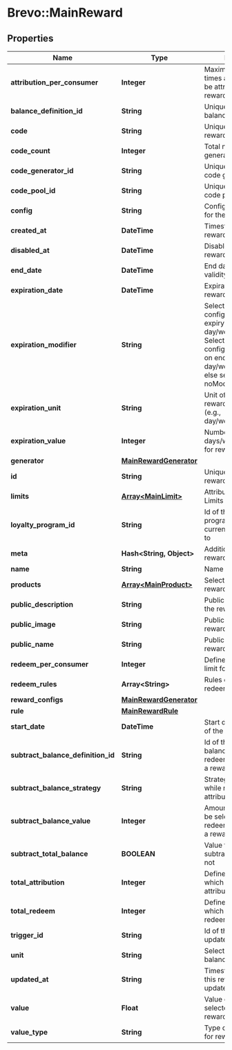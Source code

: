 # Brevo::MainReward

## Properties
Name | Type | Description | Notes
------------ | ------------- | ------------- | -------------
**attribution_per_consumer** | **Integer** | Maximum number of times a consumer can be attributed this reward | [optional] 
**balance_definition_id** | **String** | Unique identifier for the balance definition | [optional] 
**code** | **String** | Unique code for the reward | [optional] 
**code_count** | **Integer** | Total number of codes generated | [optional] 
**code_generator_id** | **String** | Unique identifier for the code generator | [optional] 
**code_pool_id** | **String** | Unique identifier for the code pool | [optional] 
**config** | **String** | Configuration settings for the reward | [optional] 
**created_at** | **DateTime** | Timestamp when the reward was created | [optional] 
**disabled_at** | **DateTime** | Disabled date of the reward | [optional] 
**end_date** | **DateTime** | End date of the reward validity | [optional] 
**expiration_date** | **DateTime** | Expiration date of the reward | [optional] 
**expiration_modifier** | **String** | Select startOfPeriod to configure rewards expiry on start of day/week/month/year. Select endOfPeriod to configure reward expiry on end of day/week/month/year, else select noModification | [optional] [default to &#39;noModification&#39;]
**expiration_unit** | **String** | Unit of time for the rewards&#39;s availability (e.g., day/week/month/year). | [optional] 
**expiration_value** | **Integer** | Number of days/weeks/month/year for reward expiry | [optional] 
**generator** | [**MainRewardGenerator**](MainRewardGenerator.md) |  | [optional] 
**id** | **String** | Unique identifier for the reward | [optional] 
**limits** | [**Array&lt;MainLimit&gt;**](MainLimit.md) | Attribution / Redeem Limits for the reward | [optional] 
**loyalty_program_id** | **String** | Id of the loyalty program to which the current reward belongs to | [optional] 
**meta** | **Hash&lt;String, Object&gt;** | Additional data for reward definition | [optional] 
**name** | **String** | Name of the reward | [optional] 
**products** | [**Array&lt;MainProduct&gt;**](MainProduct.md) | Selected products for reward definition | [optional] 
**public_description** | **String** | Public description for the reward | [optional] 
**public_image** | **String** | Public Image for the reward | [optional] 
**public_name** | **String** | Public name for the reward | [optional] 
**redeem_per_consumer** | **Integer** | Defines the redeem limit for the consumer | [optional] 
**redeem_rules** | **Array&lt;String&gt;** | Rules defined to redeem a reward | [optional] 
**reward_configs** | [**MainRewardGenerator**](MainRewardGenerator.md) |  | [optional] 
**rule** | [**MainRewardRule**](MainRewardRule.md) |  | [optional] 
**start_date** | **DateTime** | Start date of attribution of the reward | [optional] 
**subtract_balance_definition_id** | **String** | Id of the selected balance while redeeming / attributing a reward | [optional] 
**subtract_balance_strategy** | **String** | Strategy of the Balance while redeeming / attributing a reward | [optional] 
**subtract_balance_value** | **Integer** | Amount of balance to be selected while redeeming / attributing a reward | [optional] 
**subtract_total_balance** | **BOOLEAN** | Value to indicate to subtract full balance or not | [optional] 
**total_attribution** | **Integer** | Defines the limit to which a consumer can attribute a reward | [optional] 
**total_redeem** | **Integer** | Defines the limit to which a consumer can redeem a reward | [optional] 
**trigger_id** | **String** | Id of the Rule to be updated for that reward | [optional] 
**unit** | **String** | Selected unit of the balance | [optional] 
**updated_at** | **String** | Timestamp for when this reward was last updated. | [optional] 
**value** | **Float** | Value of metric in selected config for reward definition | [optional] 
**value_type** | **String** | Type of config selected for reward definition | [optional] 


